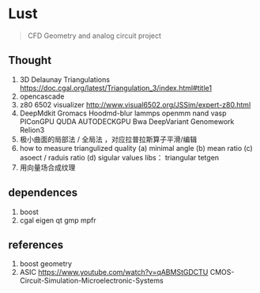 # Lust 

> CFD Geometry and analog circuit project


## Thought

1. 3D Delaunay Triangulations https://doc.cgal.org/latest/Triangulation_3/index.html#title1
2. opencascade
3. z80 6502 visualizer http://www.visual6502.org/JSSim/expert-z80.html
4. 
	DeepMdkit 
	Gromacs Hoodmd-blur lammps openmm nand 
	vasp
	PIConGPU QUDA
	AUTODECKGPU Bwa DeepVariant 
	Genomework Relion3
5. 极小曲面的局部法 / 全局法 ，对应拉普拉斯算子平滑/编辑
6. how to measure triangulized quality 
	(a) minimal angle 
	(b) mean ratio
	(c) asoect / raduis ratio
	(d) sigular values
libs： triangular tetgen
7. 用向量场合成纹理

## dependences
1. boost 
2. cgal eigen qt gmp mpfr

## references

1. boost geometry
2. ASIC https://www.youtube.com/watch?v=qABMStGDCTU CMOS-Circuit-Simulation-Microelectronic-Systems
